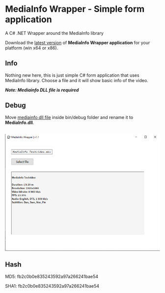 # MediaInfo Wrapper - Simple form application
 A C# .NET Wrapper around the MediaInfo library

Download the [latest version](https://github.com/JanrikV/MediaInfo-Wrapper/releases) of **MediaInfo Wrapper application** for your platform (win x64 or x86).

## Info 

Nothing new here, this is just simple C# form application that uses MediaInfo library. Choose a file and it will show basic info of the video.

***Note: Mediainfo DLL file is required***

## Debug

Move [mediainfo dll file](https://github.com/JanrikV/MediaInfo-Wrapper/tree/main/dlls) inside bin/debug folder and rename it to **MediaInfo.dll**.

##

![MediaInfo Wrapper 1](https://github.com/JanrikV/MediaInfo-Wrapper/blob/main/img/MediaInfoWrapper-VideoDetails.png)

## Hash

MD5: fb2c0b0e835243592a97a266241bae54

SHA1: fb2c0b0e835243592a97a266241bae54

